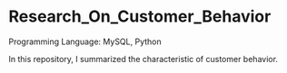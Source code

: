 # Research_On_Customer_Behavior

Programming Language: MySQL, Python

In this repository, I summarized the characteristic of customer behavior.

